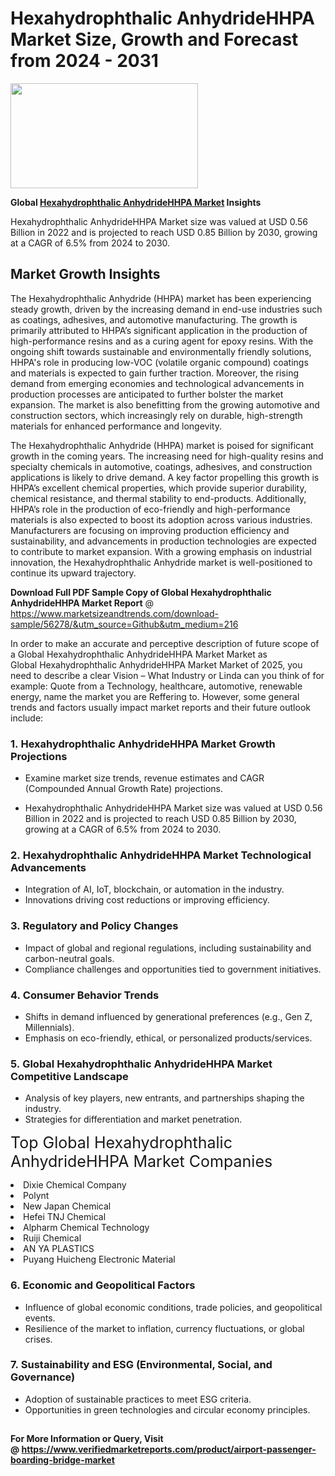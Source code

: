 <H1>Hexahydrophthalic AnhydrideHHPA Market Size, Growth and Forecast from 2024 - 2031</H1><img class="aligncenter size-medium wp-image-584254" src="https://thirdeyenews.in/wp-content/uploads/2024/09/Global-Market-Research-300x168.jpeg" alt="" width="300" height="168" /><p><strong>Global&nbsp;<a href="https://www.marketsizeandtrends.com/download-sample/56278/&amp;utm_source=Github&utm_medium=216">Hexahydrophthalic AnhydrideHHPA Market</a> Insights</strong></p><p>Hexahydrophthalic AnhydrideHHPA Market size was valued at USD 0.56 Billion in 2022 and is projected to reach USD 0.85 Billion by 2030, growing at a CAGR of 6.5% from 2024 to 2030.</p><p><h2>Market Growth Insights</h2> The Hexahydrophthalic Anhydride (HHPA) market has been experiencing steady growth, driven by the increasing demand in end-use industries such as coatings, adhesives, and automotive manufacturing. The growth is primarily attributed to HHPA’s significant application in the production of high-performance resins and as a curing agent for epoxy resins. With the ongoing shift towards sustainable and environmentally friendly solutions, HHPA's role in producing low-VOC (volatile organic compound) coatings and materials is expected to gain further traction. Moreover, the rising demand from emerging economies and technological advancements in production processes are anticipated to further bolster the market expansion. The market is also benefitting from the growing automotive and construction sectors, which increasingly rely on durable, high-strength materials for enhanced performance and longevity. <p>The Hexahydrophthalic Anhydride (HHPA) market is poised for significant growth in the coming years. The increasing need for high-quality resins and specialty chemicals in automotive, coatings, adhesives, and construction applications is likely to drive demand. A key factor propelling this growth is HHPA’s excellent chemical properties, which provide superior durability, chemical resistance, and thermal stability to end-products. Additionally, HHPA’s role in the production of eco-friendly and high-performance materials is also expected to boost its adoption across various industries. Manufacturers are focusing on improving production efficiency and sustainability, and advancements in production technologies are expected to contribute to market expansion. With a growing emphasis on industrial innovation, the Hexahydrophthalic Anhydride market is well-positioned to continue its upward trajectory.</p> </p><p><span class=""><strong>Download Full PDF Sample Copy of Global Hexahydrophthalic AnhydrideHHPA Market Report</strong> @ <a href="https://www.marketsizeandtrends.com/download-sample/56278/&amp;utm_source=Github&utm_medium=216" target="_blank">https://www.marketsizeandtrends.com/download-sample/56278/&amp;utm_source=Github&utm_medium=216</a></span></p><p>In order to make an accurate and perceptive description of future scope of a Global&nbsp;Hexahydrophthalic AnhydrideHHPA Market Market as Global&nbsp;Hexahydrophthalic AnhydrideHHPA Market Market of 2025, you need to describe a clear Vision &ndash; What Industry or Linda can you think of for example: Quote from a Technology, healthcare, automotive, renewable energy, name the market you are Reffering to. However, some general trends and factors usually impact market reports and their future outlook include:</p><h3>1.&nbsp;<strong>Hexahydrophthalic AnhydrideHHPA Market Growth Projections</strong></h3><ul><li>Examine market size trends, revenue estimates and CAGR (Compounded Annual Growth Rate) projections.</li><li><p>Hexahydrophthalic AnhydrideHHPA Market size was valued at USD 0.56 Billion in 2022 and is projected to reach USD 0.85 Billion by 2030, growing at a CAGR of 6.5% from 2024 to 2030.</p></li></ul><h3>2.&nbsp;<strong>Hexahydrophthalic AnhydrideHHPA Market Technological Advancements</strong></h3><ul><li>Integration of AI, IoT, blockchain, or automation in the industry.</li><li>Innovations driving cost reductions or improving efficiency.</li></ul><h3>3.&nbsp;<strong>Regulatory and Policy Changes</strong></h3><ul><li>Impact of global and regional regulations, including sustainability and carbon-neutral goals.</li><li>Compliance challenges and opportunities tied to government initiatives.</li></ul><h3>4.&nbsp;<strong>Consumer Behavior Trends</strong></h3><ul><li>Shifts in demand influenced by generational preferences (e.g., Gen Z, Millennials).</li><li>Emphasis on eco-friendly, ethical, or personalized products/services.</li></ul><h3>5.&nbsp;<strong>Global Hexahydrophthalic AnhydrideHHPA Market Competitive Landscape</strong></h3><ul><li>Analysis of key players, new entrants, and partnerships shaping the industry.</li><li>Strategies for differentiation and market penetration.</li></ul><p data-pm-slice="1 1 []"><span style="color: inherit; font-family: inherit; font-size: 25px;">Top Global Hexahydrophthalic AnhydrideHHPA Market Companies</span></p><div class="" data-test-id=""><p><li>Dixie Chemical Company</li><li> Polynt</li><li> New Japan Chemical</li><li> Hefei TNJ Chemical</li><li> Alpharm Chemical Technology</li><li> Ruiji Chemical</li><li> AN YA PLASTICS</li><li> Puyang Huicheng Electronic Material</li></p></div><h3>6.&nbsp;<strong>Economic and Geopolitical Factors</strong></h3><ul><li>Influence of global economic conditions, trade policies, and geopolitical events.</li><li>Resilience of the market to inflation, currency fluctuations, or global crises.</li></ul><h3>7.&nbsp;<strong>Sustainability and ESG (Environmental, Social, and Governance)</strong></h3><ul><li>Adoption of sustainable practices to meet ESG criteria.</li><li>Opportunities in green technologies and circular economy principles.</li></ul><h2><strong style="font-size: 14px;">For More Information or Query, Visit @&nbsp;</strong><a style="background-color: #ffffff; font-size: 14px;" href="https://www.marketsizeandtrends.com/report/hexahydrophthalic-anhydridehhpa-market/" target="_blank">https://www.verifiedmarketreports.com/product/airport-passenger-boarding-bridge-market</a></h2>
